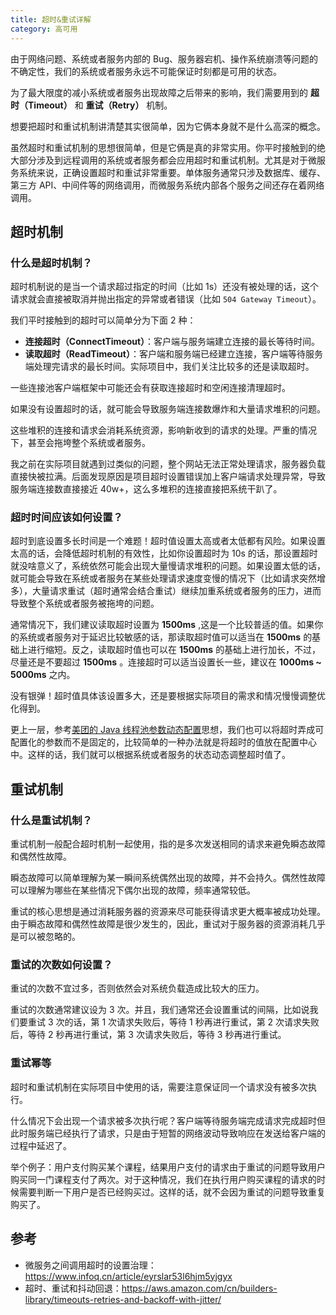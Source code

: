 ```yaml
---
title: 超时&重试详解
category: 高可用
---
```


由于网络问题、系统或者服务内部的 Bug、服务器宕机、操作系统崩溃等问题的不确定性，我们的系统或者服务永远不可能保证时刻都是可用的状态。

为了最大限度的减小系统或者服务出现故障之后带来的影响，我们需要用到的 **超时（Timeout）** 和 **重试（Retry）** 机制。

想要把超时和重试机制讲清楚其实很简单，因为它俩本身就不是什么高深的概念。

虽然超时和重试机制的思想很简单，但是它俩是真的非常实用。你平时接触到的绝大部分涉及到远程调用的系统或者服务都会应用超时和重试机制。尤其是对于微服务系统来说，正确设置超时和重试非常重要。单体服务通常只涉及数据库、缓存、第三方 API、中间件等的网络调用，而微服务系统内部各个服务之间还存在着网络调用。

## 超时机制

### 什么是超时机制？

超时机制说的是当一个请求超过指定的时间（比如 1s）还没有被处理的话，这个请求就会直接被取消并抛出指定的异常或者错误（比如 `504 Gateway Timeout`）。

我们平时接触到的超时可以简单分为下面 2 种：

- **连接超时（ConnectTimeout）**：客户端与服务端建立连接的最长等待时间。
- **读取超时（ReadTimeout）**：客户端和服务端已经建立连接，客户端等待服务端处理完请求的最长时间。实际项目中，我们关注比较多的还是读取超时。

一些连接池客户端框架中可能还会有获取连接超时和空闲连接清理超时。

如果没有设置超时的话，就可能会导致服务端连接数爆炸和大量请求堆积的问题。

这些堆积的连接和请求会消耗系统资源，影响新收到的请求的处理。严重的情况下，甚至会拖垮整个系统或者服务。

我之前在实际项目就遇到过类似的问题，整个网站无法正常处理请求，服务器负载直接快被拉满。后面发现原因是项目超时设置错误加上客户端请求处理异常，导致服务端连接数直接接近 40w+，这么多堆积的连接直接把系统干趴了。

### 超时时间应该如何设置？

超时到底设置多长时间是一个难题！超时值设置太高或者太低都有风险。如果设置太高的话，会降低超时机制的有效性，比如你设置超时为 10s 的话，那设置超时就没啥意义了，系统依然可能会出现大量慢请求堆积的问题。如果设置太低的话，就可能会导致在系统或者服务在某些处理请求速度变慢的情况下（比如请求突然增多），大量请求重试（超时通常会结合重试）继续加重系统或者服务的压力，进而导致整个系统或者服务被拖垮的问题。

通常情况下，我们建议读取超时设置为 **1500ms** ,这是一个比较普适的值。如果你的系统或者服务对于延迟比较敏感的话，那读取超时值可以适当在 **1500ms** 的基础上进行缩短。反之，读取超时值也可以在 **1500ms** 的基础上进行加长，不过，尽量还是不要超过 **1500ms** 。连接超时可以适当设置长一些，建议在 **1000ms ~ 5000ms** 之内。

没有银弹！超时值具体该设置多大，还是要根据实际项目的需求和情况慢慢调整优化得到。

更上一层，参考[美团的 Java 线程池参数动态配置](https://tech.meituan.com/2020/04/02/java-pooling-pratice-in-meituan.html)思想，我们也可以将超时弄成可配置化的参数而不是固定的，比较简单的一种办法就是将超时的值放在配置中心中。这样的话，我们就可以根据系统或者服务的状态动态调整超时值了。

## 重试机制

### 什么是重试机制？

重试机制一般配合超时机制一起使用，指的是多次发送相同的请求来避免瞬态故障和偶然性故障。

瞬态故障可以简单理解为某一瞬间系统偶然出现的故障，并不会持久。偶然性故障可以理解为哪些在某些情况下偶尔出现的故障，频率通常较低。

重试的核心思想是通过消耗服务器的资源来尽可能获得请求更大概率被成功处理。由于瞬态故障和偶然性故障是很少发生的，因此，重试对于服务器的资源消耗几乎是可以被忽略的。

### 重试的次数如何设置？

重试的次数不宜过多，否则依然会对系统负载造成比较大的压力。

重试的次数通常建议设为 3 次。并且，我们通常还会设置重试的间隔，比如说我们要重试 3 次的话，第 1 次请求失败后，等待 1 秒再进行重试，第 2 次请求失败后，等待 2 秒再进行重试，第 3 次请求失败后，等待 3 秒再进行重试。

### 重试幂等

超时和重试机制在实际项目中使用的话，需要注意保证同一个请求没有被多次执行。

什么情况下会出现一个请求被多次执行呢？客户端等待服务端完成请求完成超时但此时服务端已经执行了请求，只是由于短暂的网络波动导致响应在发送给客户端的过程中延迟了。

举个例子：用户支付购买某个课程，结果用户支付的请求由于重试的问题导致用户购买同一门课程支付了两次。对于这种情况，我们在执行用户购买课程的请求的时候需要判断一下用户是否已经购买过。这样的话，就不会因为重试的问题导致重复购买了。

## 参考

- 微服务之间调用超时的设置治理：<https://www.infoq.cn/article/eyrslar53l6hjm5yjgyx>
- 超时、重试和抖动回退：<https://aws.amazon.com/cn/builders-library/timeouts-retries-and-backoff-with-jitter/>

<!-- @include: @article-footer.snippet.md -->